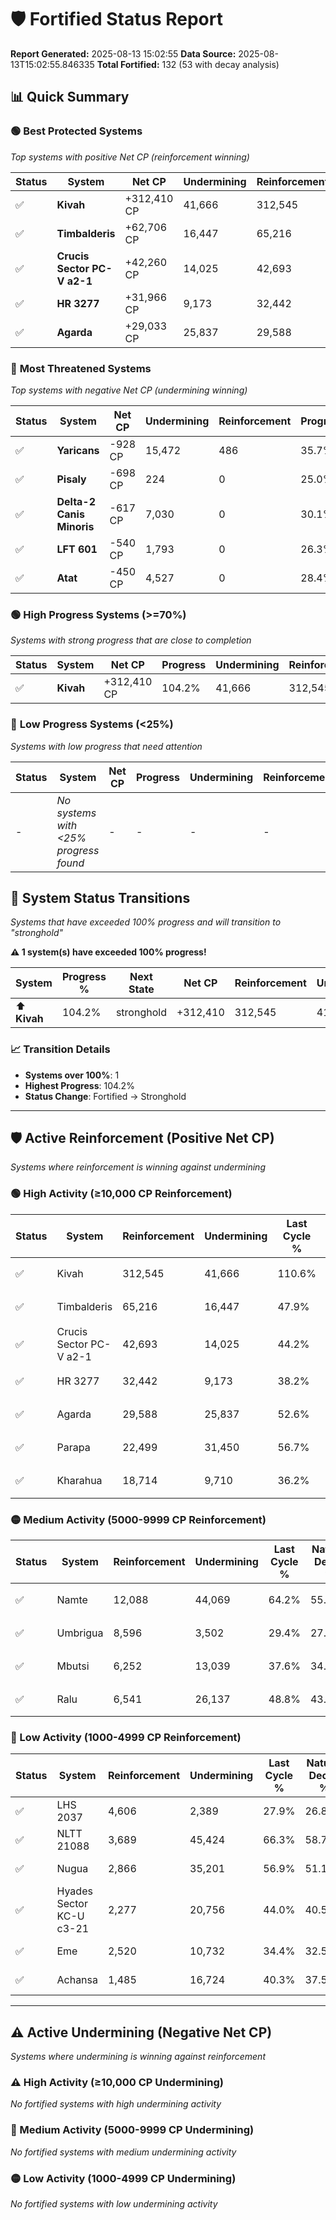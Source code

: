 # 🛡️ Fortified Status Report

**Report Generated:** 2025-08-13 15:02:55
**Data Source:** 2025-08-13T15:02:55.846335
**Total Fortified:** 132 (53 with decay analysis)

## 📊 Quick Summary

### 🟢 **Best Protected Systems**
*Top systems with positive Net CP (reinforcement winning)*

| Status | System | Net CP | Undermining | Reinforcement | Progress |
|--------|--------|--------|-------------|---------------|----------|
| ✅ | **Kivah** | +312,410 CP | 41,666 | 312,545 | 104.2% |
| ✅ | **Timbalderis** | +62,706 CP | 16,447 | 65,216 | 45.4% |
| ✅ | **Crucis Sector PC-V a2-1** | +42,260 CP | 14,025 | 42,693 | 42.0% |
| ✅ | **HR 3277** | +31,966 CP | 9,173 | 32,442 | 36.8% |
| ✅ | **Agarda** | +29,033 CP | 25,837 | 29,588 | 48.6% |

### 🔴 **Most Threatened Systems**
*Top systems with negative Net CP (undermining winning)*

| Status | System | Net CP | Undermining | Reinforcement | Progress |
|--------|--------|--------|-------------|---------------|----------|
| ✅ | **Yaricans** | -928 CP | 15,472 | 486 | 35.7% |
| ✅ | **Pisaly** | -698 CP | 224 | 0 | 25.0% |
| ✅ | **Delta-2 Canis Minoris** | -617 CP | 7,030 | 0 | 30.1% |
| ✅ | **LFT 601** | -540 CP | 1,793 | 0 | 26.3% |
| ✅ | **Atat** | -450 CP | 4,527 | 0 | 28.4% |

### 🟢 **High Progress Systems (>=70%)**
*Systems with strong progress that are close to completion*

| Status | System | Net CP | Progress | Undermining | Reinforcement |
|--------|--------|--------|----------|-------------|---------------|
| ✅ | **Kivah** | +312,410 CP | 104.2% | 41,666 | 312,545 |

### 🔴 **Low Progress Systems (<25%)**
*Systems with low progress that need attention*

| Status | System | Net CP | Progress | Undermining | Reinforcement |
|--------|--------|--------|----------|-------------|---------------|
| - | *No systems with <25% progress found* | - | - | - | - |
## 🔄 System Status Transitions  
*Systems that have exceeded 100% progress and will transition to "stronghold"*

**⚠️ 1 system(s) have exceeded 100% progress!**

| System | Progress % | Next State | Net CP | Reinforcement | Undermining | 
|--------|------------|-------------|--------|---------------|-------------|
| ⬆️ **Kivah** | 104.2% | stronghold | +312,410 | 312,545 | 41,666 |

### 📈 Transition Details
- **Systems over 100%**: 1
- **Highest Progress**: 104.2%
- **Status Change**: Fortified → Stronghold

---

## 🛡️ Active Reinforcement (Positive Net CP)
*Systems where reinforcement is winning against undermining*

### 🟢 High Activity (≥10,000 CP Reinforcement)

| Status | System | Reinforcement | Undermining | Last Cycle % | Natural Decay % | Current Progress % | Current CP | Net CP | Activity |
|--------|--------|---------------|-------------|--------------|-----------------|-------------------|------------|--------|----------|
| ✅ | Kivah | 312,545 | 41,666 | 110.6% | 56.14% | 104.2% | 677,300 | +312,410 | 🟢 High Reinforcement |
| ✅ | Timbalderis | 65,216 | 16,447 | 47.9% | 35.75% | 45.4% | 295,100 | +62,706 | 🟢 High Reinforcement |
| ✅ | Crucis Sector PC-V a2-1 | 42,693 | 14,025 | 44.2% | 35.50% | 42.0% | 273,000 | +42,260 | 🟢 High Reinforcement |
| ✅ | HR 3277 | 32,442 | 9,173 | 38.2% | 31.88% | 36.8% | 239,200 | +31,966 | 🟢 High Reinforcement |
| ✅ | Agarda | 29,588 | 25,837 | 52.6% | 44.13% | 48.6% | 315,900 | +29,033 | 🟢 High Reinforcement |
| ✅ | Parapa | 22,499 | 31,450 | 56.7% | 48.48% | 51.9% | 337,350 | +22,217 | 🟢 High Reinforcement |
| ✅ | Kharahua | 18,714 | 9,710 | 36.2% | 31.96% | 34.7% | 225,550 | +17,807 | 🟢 High Reinforcement |

### 🟡 Medium Activity (5000-9999 CP Reinforcement)

| Status | System | Reinforcement | Undermining | Last Cycle % | Natural Decay % | Current Progress % | Current CP | Net CP | Activity |
|--------|--------|---------------|-------------|--------------|-----------------|-------------------|------------|--------|----------|
| ✅ | Namte | 12,088 | 44,069 | 64.2% | 55.97% | 57.4% | 373,099 | +9,319 | 🟡 Medium Reinforcement |
| ✅ | Umbrigua | 8,596 | 3,502 | 29.4% | 27.66% | 28.9% | 187,850 | +8,073 | 🟡 Medium Reinforcement |
| ✅ | Mbutsi | 6,252 | 13,039 | 37.6% | 34.72% | 35.6% | 231,400 | +5,746 | 🟡 Medium Reinforcement |
| ✅ | Ralu | 6,541 | 26,137 | 48.8% | 43.96% | 44.8% | 291,199 | +5,452 | 🟡 Medium Reinforcement |

### 🔴 Low Activity (1000-4999 CP Reinforcement)

| Status | System | Reinforcement | Undermining | Last Cycle % | Natural Decay % | Current Progress % | Current CP | Net CP | Activity |
|--------|--------|---------------|-------------|--------------|-----------------|-------------------|------------|--------|----------|
| ✅ | LHS 2037 | 4,606 | 2,389 | 27.9% | 26.87% | 27.5% | 178,750 | +4,123 | 🔵 Low Reinforcement |
| ✅ | NLTT 21088 | 3,689 | 45,424 | 66.3% | 58.78% | 59.3% | 385,450 | +3,375 | 🔵 Low Reinforcement |
| ✅ | Nugua | 2,866 | 35,201 | 56.9% | 51.13% | 51.5% | 334,750 | +2,416 | 🔵 Low Reinforcement |
| ✅ | Hyades Sector KC-U c3-21 | 2,277 | 20,756 | 44.0% | 40.51% | 40.8% | 265,200 | +1,895 | 🔵 Low Reinforcement |
| ✅ | Eme | 2,520 | 10,732 | 34.4% | 32.50% | 32.7% | 212,550 | +1,318 | 🔵 Low Reinforcement |
| ✅ | Achansa | 1,485 | 16,724 | 40.3% | 37.53% | 37.7% | 245,050 | +1,104 | 🔵 Low Reinforcement |


---

## ⚠️ Active Undermining (Negative Net CP)
*Systems where undermining is winning against reinforcement*

### ⚠️ High Activity (≥10,000 CP Undermining)

*No fortified systems with high undermining activity*

### 🔶 Medium Activity (5000-9999 CP Undermining)

*No fortified systems with medium undermining activity*

### 🟡 Low Activity (1000-4999 CP Undermining)

*No fortified systems with low undermining activity*
